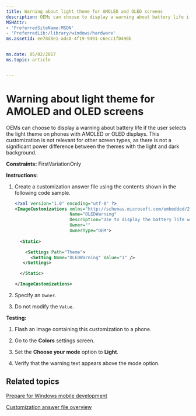 ```yaml
---
title: Warning about light theme for AMOLED and OLED screens
description: OEMs can choose to display a warning about battery life if the user selects the light theme on phones with AMOLED or OLED displays.
MSHAttr:
- 'PreferredSiteName:MSDN'
- 'PreferredLib:/library/windows/hardware'
ms.assetid: ee78d8e1-adc0-4f19-9491-c6ecc1f0490b


ms.date: 05/02/2017
ms.topic: article


---
```


# Warning about light theme for AMOLED and OLED screens


OEMs can choose to display a warning about battery life if the user selects the light theme on phones with AMOLED or OLED displays. This customization is not relevant for other screen types, as there is not a significant power difference between the themes with the light and dark background.

<a href="" id="constraints---firstvariationonly"></a>**Constraints:** FirstVariationOnly  

<a href="" id="instructions-"></a>**Instructions:**  
1.  Create a customization answer file using the contents shown in the following code sample.

    ```XML
    <?xml version="1.0" encoding="utf-8" ?>  
    <ImageCustomizations xmlns="http://schemas.microsoft.com/embedded/2004/10/ImageUpdate"  
                         Name="OLEDWarning"  
                         Description="Use to display the battery life warning on phones with AMOLED or OLED displays."  
                         Owner=""  
                         OwnerType="OEM"> 
      
      <Static>  

        <Settings Path="Theme">  
          <Setting Name="OLEDWarning" Value="1" /> 
       </Settings>  

      </Static>

    </ImageCustomizations>
    ```

2.  Specify an `Owner`.

3.  Do not modify the `Value`.

<a href="" id="testing-"></a>**Testing:**  
1.  Flash an image containing this customization to a phone.

2.  Go to the **Colors** settings screen.

3.  Set the **Choose your mode** option to **Light**.

4.  Verify that the warning text appears above the mode option.

## Related topics

[Prepare for Windows mobile development](https://docs.microsoft.com/en-us/windows-hardware/manufacture/mobile/preparing-for-windows-mobile-development)

[Customization answer file overview](https://docs.microsoft.com/en-us/windows-hardware/customize/mobile/mcsf/customization-answer-file)
